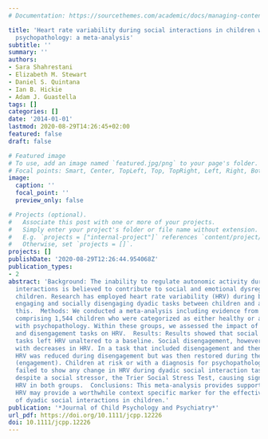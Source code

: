 ```yaml
---
# Documentation: https://sourcethemes.com/academic/docs/managing-content/

title: 'Heart rate variability during social interactions in children with and without
  psychopathology: a meta‐analysis'
subtitle: ''
summary: ''
authors:
- Sara Shahrestani
- Elizabeth M. Stewart
- Daniel S. Quintana
- Ian B. Hickie
- Adam J. Guastella
tags: []
categories: []
date: '2014-01-01'
lastmod: 2020-08-29T14:26:45+02:00
featured: false
draft: false

# Featured image
# To use, add an image named `featured.jpg/png` to your page's folder.
# Focal points: Smart, Center, TopLeft, Top, TopRight, Left, Right, BottomLeft, Bottom, BottomRight.
image:
  caption: ''
  focal_point: ''
  preview_only: false

# Projects (optional).
#   Associate this post with one or more of your projects.
#   Simply enter your project's folder or file name without extension.
#   E.g. `projects = ["internal-project"]` references `content/project/deep-learning/index.md`.
#   Otherwise, set `projects = []`.
projects: []
publishDate: '2020-08-29T12:26:44.954068Z'
publication_types:
- 2
abstract: 'Background: The inability to regulate autonomic activity during social
  interactions is believed to contribute to social and emotional dysregulation in
  children. Research has employed heart rate variability (HRV) during both socially
  engaging and socially disengaging dyadic tasks between children and adults to assess
  this.  Methods: We conducted a meta‐analysis including evidence from 18 studies
  comprising 1,544 children who were categorized as either healthy or at risk/diagnosed
  with psychopathology. Within these groups, we assessed the impact of social engagement
  and disengagement tasks on HRV.  Results: Results showed that social engagement
  tasks left HRV unaltered to a baseline. Social disengagement, however, was associated
  with decreases in HRV. In a task that included disengagement and then engagement,
  HRV was reduced during disengagement but was then restored during the reunion phase
  (engagement). Children at risk or with a diagnosis for psychopathology, however,
  failed to show any change in HRV during dyadic social interaction tasks. This was
  despite a social stressor, the Trier Social Stress Test, causing significantly reduced
  HRV in both groups.  Conclusions: This meta‐analysis provides support to suggest
  HRV may provide a worthwhile context specific marker for the effective regulation
  of dyadic social interactions in children.'
publication: '*Journal of Child Psychology and Psychiatry*'
url_pdf: https://doi.org/10.1111/jcpp.12226
doi: 10.1111/jcpp.12226
---
```

